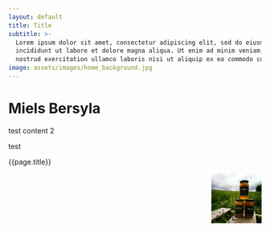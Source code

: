 ```yaml
---
layout: default
title: Title
subtitle: >-
  Lorem ipsum dolor sit amet, consectetur adipiscing elit, sed do eiusmod tempor
  incididunt ut labore et dolore magna aliqua. Ut enim ad minim veniam, quis
  nostrud exercitation ullamco laboris nisi ut aliquip ex ea commodo consequat.
image: assets/images/home_background.jpg
---
```


# Miels Bersyla

test content 2

test

{{page.title}}

<img align="right" width="100" height="100" src="/assets/19667464_1860539910931807_5174427428604863992_o.jpg">

